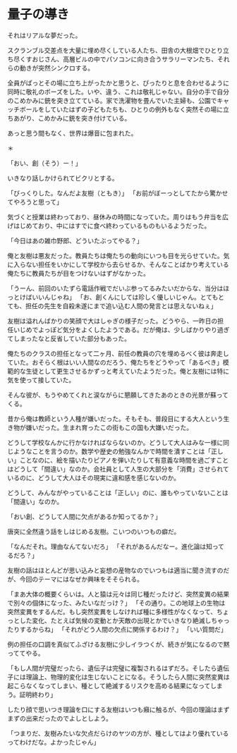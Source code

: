 
# 量子の導き

それはリアルな夢だった。

スクランブル交差点を大量に埋め尽くしている人たち、田舎の大根畑でひとり立ち尽くすおじさん、高層ビルの中でパソコンに向き合うサラリーマンたち、それらの動きが突然シンクロする。

全員がぱっとその場に立ち上がったかと思うと、ぴったりと息を合わせるように同時に敬礼のポーズをした。いや、違う、これは敬礼じゃない。自分の手で自分のこめかみに銃を突き立てている。家で洗濯物を畳んでいた主婦も、公園でキャッチボールをしていたはずの子どもたちも、ひとりの例外もなく突然その場に立ちあがり、こめかみに銃を突き付けている。

あっと思う間もなく、世界は爆音に包まれた。

＊

「おい、創（そう）ー！」

いきなり話しかけられてビクリとする。

「びっくりした。なんだよ友樹（ともき）」
「お前がぼーっとしてたから驚かせてやろうと思って」

気づくと授業は終わっており、昼休みの時間になっていた。周りはもう弁当を広げはじめており、中にはすでに食べ終わっているものもいるようだった。

「今日はあの雑巾野郎、どういたぶってやる？」

俺と友樹は悪友だった。教員たちは俺たちの動向にいつも目を光らせていた。気に入らない担任をいかにして学校から去らせるか、そんなことばかり考えている俺たちに教員たちが目をつけないはずがなかった。

「うーん、前回のいたずら電話作戦でだいぶ参ってるみたいだからな、当分はほっとけばいいんじゃね」
「お、創くんにしては珍しく優しいじゃん。とてもとても、担任の先生を自殺未遂にまで追い込む人間の発言とは思えないねぇ」

友樹は溢れんばかりの笑顔で大はしゃぎの様子だった。どうやら、一昨日の担任いじめでよっぽど気分をよくしたようである。だが俺は、少しばかりやり過ぎてしまったなと反省していた部分もあった。

俺たちのクラスの担任となって二ヶ月、前任の教員の穴を埋めるべく彼は奔走していた。おそらく根はいい人間なのだろう、俺たちをどうやって「あるべき」模範的な生徒として更生させるかずっと考えていたようだった。俺と友樹には特に気を使って接していた。

そんな彼が、もうやめてくれと涙ながらに懇願してきたあのときの光景が蘇ってくる。

昔から俺は教師という人種が嫌いだった。そもそも、普段目にする大人という生き物が嫌いだった。生まれ育ったこの街もこの国も大嫌いだった。

どうして学校なんかに行かなければならないのか。どうして大人はみな一様に同じようなことを言うのか。数学や歴史の勉強なんかで時間を潰すことは「正しい」ことなのに、絵を描いたりピアノを弾いたりして有意義な時間を過ごすことはどうして「間違い」なのか。会社員として人生の大部分を「消費」させられているのに、どうして大人はその現実に違和感を感じないのか。

 

どうして、みんながやっていることは「正しい」のに、誰もやっていないことは「間違い」なのか。

「おい創、どうして人間に欠点があるか知ってるか？」

唐突に全然違う話をしはじめる友樹。こいつのいつもの癖だ。

「なんだそれ。理由なんてないだろ」
「それがあるんだなー。進化論は知ってるだろ？」

友樹の話はほとんどが思い込みと妄想の産物なのでいつもは適当に聞き流すのだが、今回のテーマにはなぜか興味をそそられる。

「まあ大体の概要くらいは。人と猿は元々は同じ種だったけど、突然変異の結果で別々の個体になった、みたいなだっけ？」
「その通り。この地球上の生物は突然変異をするんだ。もし突然変異をしなければ種に多様性がなくなって、ちょっとした変化、たとえば気候の変動とか天敵の出現とかでいきなり絶滅しちゃったりするからね」
「それがどう人間の欠点に関係するわけ？」
「いい質問だ」

例の担任の口調を真似てふざける友樹に少しイラつくが、続きが気になるので黙っててやる。

「もし人間が完璧だったら、遺伝子は完璧に複製されるはずだろ。そしたら遺伝子には理論上、物理的変化は生じないことになる。そうしたら人間に突然変異は起こらなくなってしまい、種として絶滅するリスクを高める結果になってしまう。証明終わり」

したり顔で思いつき理論を口にする友樹はいつも癪に触るが、今回の理論はまずまずの出来だったのでよしとしよう。

「つまりだ、友樹みたいな欠点だらけのヤツの方が、種としてはより優れているってわけだな。よかったじゃん」
